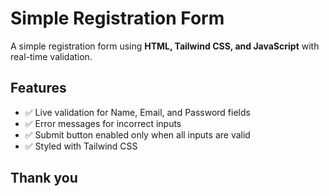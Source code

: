 # Simple Registration Form

A simple registration form using **HTML, Tailwind CSS, and JavaScript** with real-time validation.

## Features
- ✅ Live validation for Name, Email, and Password fields  
- ✅ Error messages for incorrect inputs  
- ✅ Submit button enabled only when all inputs are valid  
- ✅ Styled with Tailwind CSS

## Thank you
